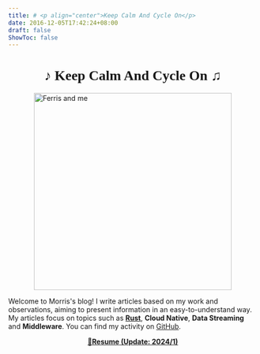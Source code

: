 ```yaml
---
title: # <p align="center">Keep Calm And Cycle On</p>
date: 2016-12-05T17:42:24+08:00
draft: false
ShowToc: false
---
```

<h1 style="text-align:center; font-family: Palatino">♪ Keep Calm And Cycle On ♫</h1>

<!-- ![Ferris and me](/images/ziva_ferris.jpg#center) -->
<img src="/images/ziva_ferris.jpg" alt="Ferris and me" width="400" style="display: block; margin: 0 auto;">

Welcome to Morris's blog! I write articles based on my work and observations, aiming to present information in an easy-to-understand way. My articles focus on topics such as **[Rust](https://www.rust-lang.org/)**, **Cloud Native**, **Data Streaming** and **Middleware**. You can find my activity on [GitHub](https://github.com/morristai).

<p align="center">
<a href="/docs/resume_morris_tai.pdf"><b>📃Resume<b> (Update: 2024/1)</a>
</p>